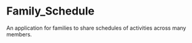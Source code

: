# Family_Schedule
An application for families to share schedules of activities across many members. 
